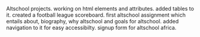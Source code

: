Altschool projects.
working on html elements and attributes.
added tables to it.
created a football league scoreboard.
first altschool assignment which entails about, biography, why altschool and goals for altschool.
added navigation to it for easy accessibilty.
signup form for altschool africa.